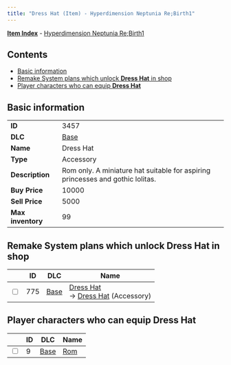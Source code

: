 ```yaml
---
title: "Dress Hat (Item) - Hyperdimension Neptunia Re;Birth1"
---
```


[**Item Index**](/neptunia/rb1/item/index.html) - [Hyperdimension Neptunia Re;Birth1](/neptunia/rb1)

## Contents

- [Basic information](#basic-information)
- [Remake System plans which unlock **Dress Hat** in shop](#remake-system-plans-which-unlock-dress-hat-in-shop)
- [Player characters who can equip **Dress Hat**](#player-characters-who-can-equip-dress-hat)

## Basic information

|   |   |
| -- | -- |
| **ID** | 3457 |
| **DLC** | [Base](/neptunia/rb1/dlc/1-base.html) |
| **Name** | Dress Hat |
| **Type** | Accessory |
| **Description** | Rom only. A miniature hat suitable for aspiring princesses and gothic lolitas. |
| **Buy Price** | 10000 |
| **Sell Price** | 5000 |
| **Max inventory** | 99 |


## Remake System plans which unlock **Dress Hat** in shop

|    | ID | DLC | Name |
| -- | -- | --- | ---- |
| <input type="checkbox" id="rb1-remake-1-775" class="trackbox" /> | 775 | [Base](/neptunia/rb1/dlc/1-base.html) | [Dress Hat](/neptunia/rb1/remake/1-775-dress-hat.html)<br /> → [Dress Hat](/neptunia/rb1/item/1-3457-dress-hat.html) (Accessory) |


## Player characters who can equip **Dress Hat**

|    | ID | DLC | Name |
| -- | -- | --- | ---- |
| <input type="checkbox" id="rb1-player-1-9" class="trackbox" /> | 9 | [Base](/neptunia/rb1/dlc/1-base.html) | [Rom](/neptunia/rb1/player/1-9-rom.html) |
